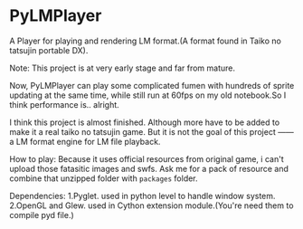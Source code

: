 PyLMPlayer
==========
A Player for playing and rendering LM format.(A format found in Taiko no tatsujin portable DX).

Note:
  This project is at very early stage and far from mature.
  
  Now, PyLMPlayer can play some complicated fumen with hundreds of sprite updating at the same time, while still run at 
  60fps on my old notebook.So I think performance is.. alright.
  
  I think this project is almost finished. Although more have to be added to make it a real taiko no tatsujin game. But 
  it is not the goal of this project —— a LM format engine for LM file playback.
  
How to play:
  Because it uses official resources from original game, i can't upload those fatasitic images and swfs.
  Ask me for a pack of resource and combine that unzipped folder with `packages` folder.

Dependencies:
  1.Pyglet. used in python level to handle window system.
  2.OpenGL and Glew. used in Cython extension module.(You're need them to compile pyd file.)
